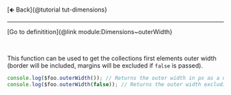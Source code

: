 [🡸 Back]{@tutorial tut-dimensions}
___

[Go to definitition]{@link module:Dimensions~outerWidth}

&nbsp;

This function can be used to get the collections first elements outer width (border will be included, margins will be excluded if `false` is passed).

```js
console.log($foo.outerWidth()); // Returns the outer width in px as a number (e.g. 300)
console.log($foo.outerWidth(false)); // Returns the outer width excluding the width of margins
```
